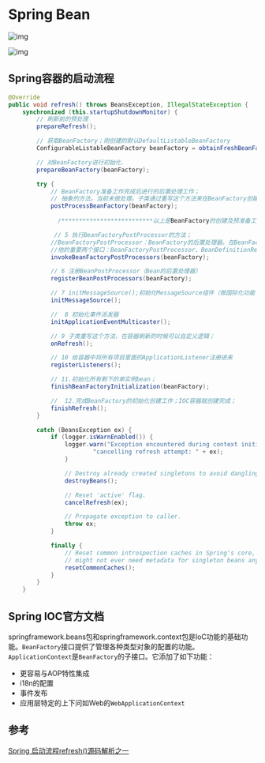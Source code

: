 # Spring Bean

![img](C:%5CUsers%5CAdministrator%5CDesktop%5Cnote%5CSpring%20Bean.assets%5C181453414212066.png)

![img](C:%5CUsers%5CAdministrator%5CDesktop%5Cnote%5CSpring%20Bean.assets%5C181454040628981.png)

## Spring容器的启动流程

```java
@Override
public void refresh() throws BeansException, IllegalStateException {
    synchronized (this.startupShutdownMonitor) {
        // 刷新前的预处理
        prepareRefresh();

		// 获取BeanFactory；刚创建的默认DefaultListableBeanFactory
		ConfigurableListableBeanFactory beanFactory = obtainFreshBeanFactory();

		// 对BeanFactory进行初始化.
		prepareBeanFactory(beanFactory);

		try {
			// BeanFactory准备工作完成后进行的后置处理工作；
            // 抽象的方法，当前未做处理。子类通过重写这个方法来在BeanFactory创建并预准备完成以后做进一步的设置
			postProcessBeanFactory(beanFactory);
            
              /**************************以上是BeanFactory的创建及预准备工作 ****************/

			 // 5 执行BeanFactoryPostProcessor的方法；
			//BeanFactoryPostProcessor：BeanFactory的后置处理器。在BeanFactory标准初始化之后执行的；
			//他的重要两个接口：BeanFactoryPostProcessor、BeanDefinitionRegistryPostProcessor
			invokeBeanFactoryPostProcessors(beanFactory);

			// 6 注册BeanPostProcessor（Bean的后置处理器）
			registerBeanPostProcessors(beanFactory);

			// 7 initMessageSource();初始化MessageSource组件（做国际化功能；消息绑定，消息解析）；
			initMessageSource();

			//  8 初始化事件派发器
			initApplicationEventMulticaster();

			// 9 子类重写这个方法，在容器刷新的时候可以自定义逻辑；
			onRefresh();

			// 10 给容器中将所有项目里面的ApplicationListener注册进来
			registerListeners();

			// 11.初始化所有剩下的单实例bean；
			finishBeanFactoryInitialization(beanFactory);

			//  12.完成BeanFactory的初始化创建工作；IOC容器就创建完成；
			finishRefresh();
		}

		catch (BeansException ex) {
			if (logger.isWarnEnabled()) {
				logger.warn("Exception encountered during context initialization - " +
						"cancelling refresh attempt: " + ex);
				}

				// Destroy already created singletons to avoid dangling resources.
				destroyBeans();

				// Reset 'active' flag.
				cancelRefresh(ex);

				// Propagate exception to caller.
				throw ex;
			}

			finally {
				// Reset common introspection caches in Spring's core, since we
				// might not ever need metadata for singleton beans anymore...
				resetCommonCaches();
			}
		}
	}
```



## Spring IOC官方文档

springframework.beans包和springframework.context包是IoC功能的基础功能。`BeanFactory`接口提供了管理各种类型对象的配置的功能。`ApplicationContext`是`BeanFactory`的子接口。它添加了如下功能：

* 更容易与AOP特性集成
* i18n的配置
* 事件发布
* 应用层特定的上下问如Web的`WebApplicationContext`

## 参考

[Spring 启动流程refresh()源码解析之一](https://blog.csdn.net/yangliuhbhd/article/details/80790761)